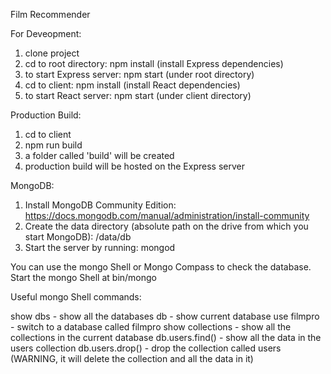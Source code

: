 Film Recommender

For Deveopment: 
1. clone project
2. cd to root directory: npm install (install Express dependencies)
3. to start Express server: npm start (under root directory)
4. cd to client: npm install (install React dependencies)
5. to start React server: npm start (under client directory)

Production Build:
1. cd to client
2. npm run build
3. a folder called 'build' will be created
4. production build will be hosted on the Express server

MongoDB:
1. Install MongoDB Community Edition: https://docs.mongodb.com/manual/administration/install-community
2. Create the data directory (absolute path on the drive from which you start MongoDB): /data/db
3. Start the server by running: mongod

You can use the mongo Shell or Mongo Compass to check the database.
Start the mongo Shell at bin/mongo

Useful mongo Shell commands:

show dbs - show all the databases
db - show current database
use filmpro - switch to a database called filmpro
show collections - show all the collections in the current database
db.users.find() - show all the data in the users collection
db.users.drop() - drop the collection called users (WARNING, it will delete the collection and all the data in it)
